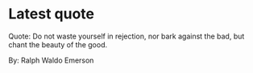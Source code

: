 # Latest quote 

Quote: Do not waste yourself in rejection, nor bark against the bad, but chant the beauty of the good. 

By: Ralph Waldo Emerson